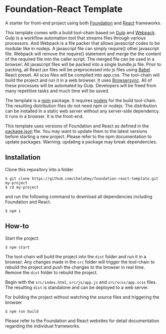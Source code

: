 # Foundation-React Template
A starter for front-end project using both [Foundation](https://foundation.zurb.com) and [React](https://reactjs.org) frameworks.

This template comes with a build tool-chain based on [Gulp](https://gulpjs.com) and [Webpack](https://webpack.js.org). Gulp is a workflow automation tool that streams files through various processors. And Webpack is a file packer that allows javascript codes to be modular like in nodejs. A javascript file can simply require() other javascript file. Webpack will remove the require() statement and merge the the content of the required file into the caller script. The merged file can be used in a browser. All javascript files will be packed into a single bundle.js file. Prior to packing, all React jsx files will be preprocessed into js files using [Babel](https://babeljs.io) React preset. All scss files will be compiled into app.css. The tool-chain will build the project and run it in a web browser. It uses [Browsersync](https://browsersync.io). All of these processes will be automated by Gulp. Developers will be freed from many repetitive tasks and much time will be saved.

The template is a [npm](https://www.npmjs.com) package. It requires [nodejs](https://nodejs.org/en/) for the build tool-chain. The resulting distribution files do not need npm or nodejs. The distribution can be installed in a static web server without any server-side dependency. It runs in a browser. It is the front-end.

This template uses versions of Foundation and React as defined in the [package.json](https://github.com/chelahmy/foundation-react-template/blob/master/package.json) file. You may want to update them to the latest versions before starting a new project. Please refer to the npm documentation to update packages. Warning: updating a package may break dependencies.

## Installation
Clone this repository into a folder
```
$ git clone https://github.com/chelahmy/foundation-react-template.git my-project
$ cd my-project
```
and run the following command to download all dependencies including Foundation and React.
```
$ npm i
```

## How-to
Start the project.
```
$ npm start
```
The tool-chain will build the project into the `dist` folder and run it in a browser. Any changes made in the `src` folder will trigger the tool-chain to rebuild the project and push the changes to the browser in real time. Remove the `dist` folder to rebuild the project.

Begin with the `src/index.html`, `src/js/app.js` and `src/scss/app.scss` files. The resulting `dist` is standalone and can be deployed to a web server.

For building the project without watching the source files and triggering the browser
```
$ npm run build
```

Please refer to the Foundation and React websites for detail documentation regarding the individual frameworks.
